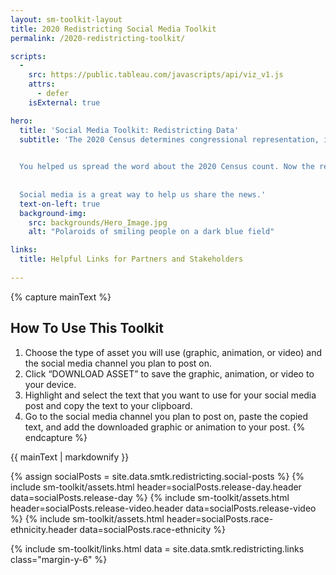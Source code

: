 ```yaml
---
layout: sm-toolkit-layout
title: 2020 Redistricting Social Media Toolkit
permalink: /2020-redistricting-toolkit/

scripts:
  -
    src: https://public.tableau.com/javascripts/api/viz_v1.js
    attrs: 
      - defer
    isExternal: true

hero:
  title: 'Social Media Toolkit: Redistricting Data'
  subtitle: 'The 2020 Census determines congressional representation, informs the allocation of hundreds of billions of dollars in federal funding, and provides data that afects communities for the next 10 years.
  

  You helped us spread the word about the 2020 Census count. Now the redistricing data is in!
  
  
  Social media is a great way to help us share the news.'
  text-on-left: true
  background-img: 
    src: backgrounds/Hero_Image.jpg
    alt: "Polaroids of smiling people on a dark blue field"

links:
  title: Helpful Links for Partners and Stakeholders
  
---
```


{% capture mainText %}
## How To Use This Toolkit
1. Choose the type of asset you will use (graphic, animation, or video) and the social media channel you plan to post on.
2. Click “DOWNLOAD ASSET” to save the graphic, animation, or video to your device.
3. Highlight and select the text that you want to use for your social media post and copy the text to your clipboard.
4. Go to the social media channel you plan to post on, paste the copied text, and add the downloaded graphic or animation to your post.
{% endcapture %}

<section class="smtk-main-text smtk-section">
  {{ mainText | markdownify }}
</section>

{% assign socialPosts = site.data.smtk.redistricting.social-posts %}
{% include sm-toolkit/assets.html header=socialPosts.release-day.header
  data=socialPosts.release-day %}
{% include sm-toolkit/assets.html header=socialPosts.release-video.header
  data=socialPosts.release-video %}
{% include sm-toolkit/assets.html header=socialPosts.race-ethnicity.header
  data=socialPosts.race-ethnicity %}
  
{% include sm-toolkit/links.html 
  data = site.data.smtk.redistricting.links
  class="margin-y-6" %}
